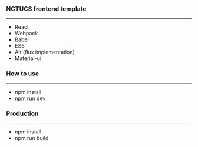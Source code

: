 ### NCTUCS frontend template
---
 - React
 - Webpack
 - Babel
 - ES6
 - Alt (flux implementation)
 - Material-ui

 ### How to use
---
 - npm install
 - npm run dev

### Production
---
 - npm install
 - npm run build

